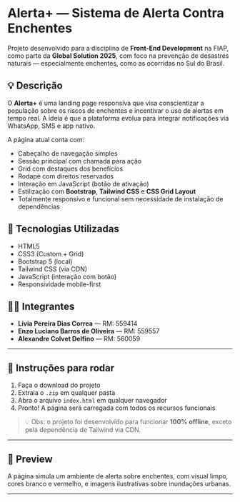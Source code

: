 # Alerta+ — Sistema de Alerta Contra Enchentes

Projeto desenvolvido para a disciplina de **Front-End Development** na FIAP, como parte da **Global Solution 2025**, com foco na prevenção de desastres naturais — especialmente enchentes, como as ocorridas no Sul do Brasil.

## 💡 Descrição

O **Alerta+** é uma landing page responsiva que visa conscientizar a população sobre os riscos de enchentes e incentivar o uso de alertas em tempo real. A ideia é que a plataforma evolua para integrar notificações via WhatsApp, SMS e app nativo.

A página atual conta com:

- Cabeçalho de navegação simples
- Sessão principal com chamada para ação
- Grid com destaques dos benefícios
- Rodapé com direitos reservados
- Interação em JavaScript (botão de ativação)
- Estilização com **Bootstrap**, **Tailwind CSS** e **CSS Grid Layout**
- Totalmente responsivo e funcional sem necessidade de instalação de dependências

## 🧰 Tecnologias Utilizadas

- HTML5
- CSS3 (Custom + Grid)
- Bootstrap 5 (local)
- Tailwind CSS (via CDN)
- JavaScript (interação com botão)
- Responsividade mobile-first

## 👨‍💻 Integrantes

- **Lívia Pereira Dias Correa** — RM: 559414
- **Enzo Luciano Barros de Oliveira** — RM: 559557
- **Alexandre Colvet Delfino** — RM: 560059

---

## 🚀 Instruções para rodar

1. Faça o download do projeto
2. Extraia o `.zip` em qualquer pasta
3. Abra o arquivo `index.html` em qualquer navegador
4. Pronto! A página será carregada com todos os recursos funcionais

> 💡 Obs: o projeto foi desenvolvido para funcionar **100% offline**, exceto pela dependência de Tailwind via CDN.

---

## 📸 Preview

A página simula um ambiente de alerta sobre enchentes, com visual limpo, cores branco e vermelho, e imagens ilustrativas sobre inundações urbanas.

---
